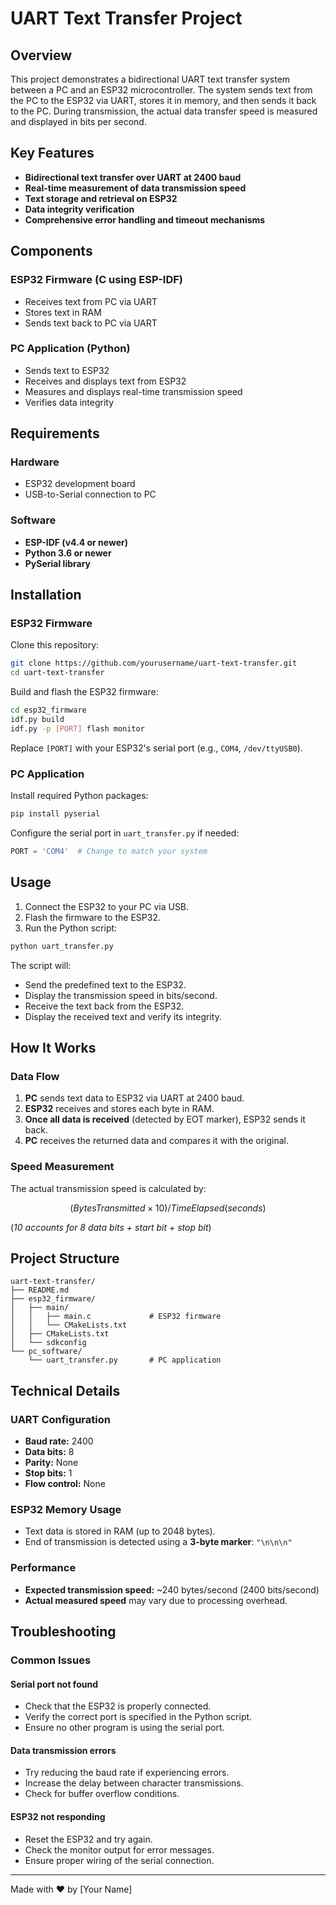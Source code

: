 # UART Text Transfer Project

## Overview

This project demonstrates a bidirectional UART text transfer system between a PC and an ESP32 microcontroller. The system sends text from the PC to the ESP32 via UART, stores it in memory, and then sends it back to the PC. During transmission, the actual data transfer speed is measured and displayed in bits per second.

## Key Features

- **Bidirectional text transfer over UART at 2400 baud**
- **Real-time measurement of data transmission speed**
- **Text storage and retrieval on ESP32**
- **Data integrity verification**
- **Comprehensive error handling and timeout mechanisms**

## Components

### ESP32 Firmware (C using ESP-IDF)
- Receives text from PC via UART
- Stores text in RAM
- Sends text back to PC via UART

### PC Application (Python)
- Sends text to ESP32
- Receives and displays text from ESP32
- Measures and displays real-time transmission speed
- Verifies data integrity

## Requirements

### Hardware
- ESP32 development board
- USB-to-Serial connection to PC

### Software
- **ESP-IDF (v4.4 or newer)**
- **Python 3.6 or newer**
- **PySerial library**

## Installation

### ESP32 Firmware

Clone this repository:

```sh
git clone https://github.com/yourusername/uart-text-transfer.git
cd uart-text-transfer
```

Build and flash the ESP32 firmware:

```sh
cd esp32_firmware
idf.py build
idf.py -p [PORT] flash monitor
```

Replace `[PORT]` with your ESP32's serial port (e.g., `COM4`, `/dev/ttyUSB0`).

### PC Application

Install required Python packages:

```sh
pip install pyserial
```

Configure the serial port in `uart_transfer.py` if needed:

```python
PORT = 'COM4'  # Change to match your system
```

## Usage

1. Connect the ESP32 to your PC via USB.
2. Flash the firmware to the ESP32.
3. Run the Python script:

```sh
python uart_transfer.py
```

The script will:
- Send the predefined text to the ESP32.
- Display the transmission speed in bits/second.
- Receive the text back from the ESP32.
- Display the received text and verify its integrity.

## How It Works

### Data Flow

1. **PC** sends text data to ESP32 via UART at 2400 baud.
2. **ESP32** receives and stores each byte in RAM.
3. **Once all data is received** (detected by EOT marker), ESP32 sends it back.
4. **PC** receives the returned data and compares it with the original.

### Speed Measurement

The actual transmission speed is calculated by:

```math
(Bytes Transmitted × 10) / Time Elapsed (seconds)
```

(*10 accounts for 8 data bits + start bit + stop bit*)

## Project Structure

```
uart-text-transfer/
├── README.md
├── esp32_firmware/
│   ├── main/
│   │   ├── main.c             # ESP32 firmware
│   │   └── CMakeLists.txt
│   ├── CMakeLists.txt
│   └── sdkconfig
└── pc_software/
    └── uart_transfer.py       # PC application
```

## Technical Details

### UART Configuration
- **Baud rate:** 2400
- **Data bits:** 8
- **Parity:** None
- **Stop bits:** 1
- **Flow control:** None

### ESP32 Memory Usage
- Text data is stored in RAM (up to 2048 bytes).
- End of transmission is detected using a **3-byte marker**: `"\n\n\n"`

### Performance
- **Expected transmission speed:** ~240 bytes/second (2400 bits/second)
- **Actual measured speed** may vary due to processing overhead.

## Troubleshooting

### Common Issues

#### Serial port not found
- Check that the ESP32 is properly connected.
- Verify the correct port is specified in the Python script.
- Ensure no other program is using the serial port.

#### Data transmission errors
- Try reducing the baud rate if experiencing errors.
- Increase the delay between character transmissions.
- Check for buffer overflow conditions.

#### ESP32 not responding
- Reset the ESP32 and try again.
- Check the monitor output for error messages.
- Ensure proper wiring of the serial connection.

---

Made with ❤️ by [Your Name]
